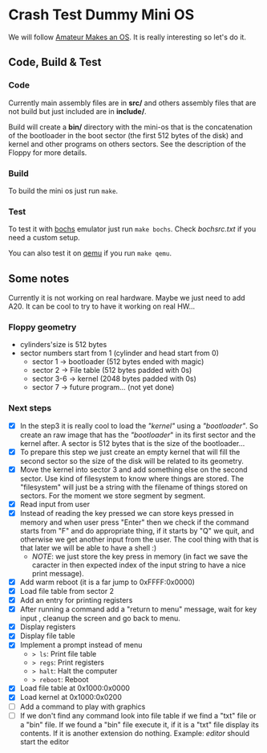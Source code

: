 # Crash Test Dummy Mini OS

We will follow [Amateur Makes an OS](https://www.youtube.com/playlist?list=PLT7NbkyNWaqajsw8Xh7SP9KJwjfpP8TNX). It is really interesting so let's do it.

## Code, Build & Test

### Code
Currently main assembly files are in **src/** and others assembly files that are
not build but just included are in **include/**.

Build will create a **bin/** directory with the mini-os that is the concatenation
of the bootloader in the boot sector (the first 512 bytes of the disk) and 
kernel and other programs on others sectors. See the description of the Floppy
for more details.

### Build
To build the mini os just run `make`.

### Test
To test it with [bochs](https://bochs.sourceforge.io/) emulator just run
`make bochs`. Check *bochsrc.txt* if you need a custom setup.

You can also test it on [qemu](https://www.qemu.org/) if you run `make qemu`.

## Some notes

Currently it is not working on real hardware. Maybe we just need to add A20.
It can be cool to try to have it working on real HW...

### Floppy geometry

- cylinders'size is 512 bytes
- sector numbers start from 1 (cylinder and head start from 0)
  - sector 1   -> bootloader (512 bytes ended with magic)
  - sector 2   -> File table (512 bytes padded with 0s)
  - sector 3-6 -> kernel (2048 bytes padded with 0s)
  - sector 7   -> future program... (not yet done)

### Next steps

- [x] In the step3 it is really cool to load the *"kernel"* using a *"bootloader"*.
  So create an raw image that has the *"bootloader*" in its first sector and the kernel
  after. A sector is 512 bytes that is the size of the bootloader...
- [x] To prepare this step we just create an empty kernel that will fill the second sector
  so the size of the disk will be related to its geometry.
- [x] Move the kernel into sector 3 and add something else on the second sector. Use kind
  of filesystem to know where things are stored. The "filesystem" will just be a string with
  the filename of things stored on sectors. For the moment we store segment by segment.
- [x] Read input from user
- [x] Instead of reading the key pressed we can store keys pressed in memory and when
  user press "Enter" then we check if the command starts from "F" and do appropriate
  thing, if it starts by "Q" we quit, and otherwise we get another input from the user.
  The cool thing with that is that later we will be able to have a shell :)
  - *NOTE*: we just store the key press in memory (in fact we save the caracter in then
    expected index of the input string to have a nice print message).
- [x] Add warm reboot (it is a far jump to 0xFFFF:0x0000)
- [x] Load file table from sector 2
- [x] Add an entry for printing registers
- [x] After running a command add a "return to menu" message, wait for key input
  , cleanup the screen and go back to menu.
- [x] Display registers
- [x] Display file table
- [x] Implement a prompt instead of menu
  - `> ls`: Print file table
  - `> regs`: Print registers
  - `> halt`: Halt the computer
  - `> reboot`: Reboot
- [x] Load file table at 0x1000:0x0000
- [x] Load kernel at 0x1000:0x0200
- [ ] Add a command to play with graphics
- [ ] If we don't find any command look into file table if we find a "txt" file
      or a "bin" file. If we found a "bin" file execute it, if it is a "txt" file
      display its contents. If it is another extension do nothing.
      Example: *editor* should start the editor
